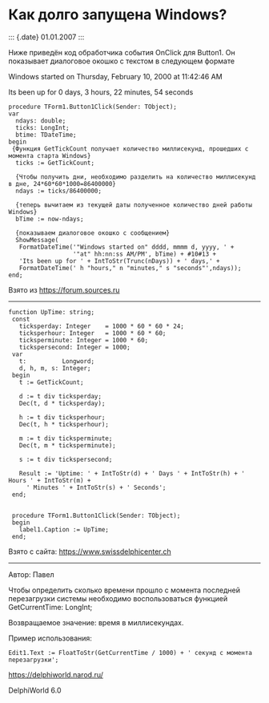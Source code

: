 Как долго запущена Windows?
===========================

::: {.date}
01.01.2007
:::

Ниже приведён код обработчика события OnClick для Button1. Он показывает
диалоговое окошко с текстом в следующем формате

Windows started on Thursday, February 10, 2000 at 11:42:46 AM

Its been up for 0 days, 3 hours, 22 minutes, 54 seconds

    procedure TForm1.Button1Click(Sender: TObject); 
    var 
      ndays: double; 
      ticks: LongInt; 
      btime: TDateTime; 
    begin 
     {Функция GetTickCount получает количество миллисекунд, прошедших с момента старта Windows}
      ticks := GetTickCount; 
     
      {Чтобы получить дни, необходимо разделить на количество миллисекунд в дне, 24*60*60*1000=86400000} 
      ndays := ticks/86400000; 
     
      {теперь вычитаем из текущей даты полученное количество дней работы Windows}
      bTime := now-ndays; 
     
      {показываем диалоговое окошко с сообщением}
      ShowMessage( 
       FormatDateTime('"Windows started on" dddd, mmmm d, yyyy, ' + 
                      '"at" hh:nn:ss AM/PM', bTime) + #10#13 + 
       'Its been up for ' + IntToStr(Trunc(nDays)) + ' days,' + 
       FormatDateTime(' h "hours," n "minutes," s "seconds"',ndays)); 
    end;

Взято из <https://forum.sources.ru>

------------------------------------------------------------------------

    function UpTime: string;
     const
       ticksperday: Integer    = 1000 * 60 * 60 * 24;
       ticksperhour: Integer   = 1000 * 60 * 60;
       ticksperminute: Integer = 1000 * 60;
       tickspersecond: Integer = 1000;
     var
       t:          Longword;
       d, h, m, s: Integer;
     begin
       t := GetTickCount;
     
       d := t div ticksperday;
       Dec(t, d * ticksperday);
     
       h := t div ticksperhour;
       Dec(t, h * ticksperhour);
     
       m := t div ticksperminute;
       Dec(t, m * ticksperminute);
     
       s := t div tickspersecond;
     
       Result := 'Uptime: ' + IntToStr(d) + ' Days ' + IntToStr(h) + ' Hours ' + IntToStr(m) +
         ' Minutes ' + IntToStr(s) + ' Seconds';
     end;
     
     
     procedure TForm1.Button1Click(Sender: TObject);
     begin
       label1.Caption := UpTime;
     end;

Взято с сайта: <https://www.swissdelphicenter.ch>

------------------------------------------------------------------------

Автор: Павел

Чтобы определить сколько времени прошло с момента последней перезагрузки
системы необходимо воспользоваться функцией GetCurrentTime: LongInt;

Возвращаемое значение: время в миллисекундах.

Пример использования:

    Edit1.Text := FloatToStr(GetCurrentTime / 1000) + ' секунд с момента перезагрузки';

<https://delphiworld.narod.ru/>

DelphiWorld 6.0
